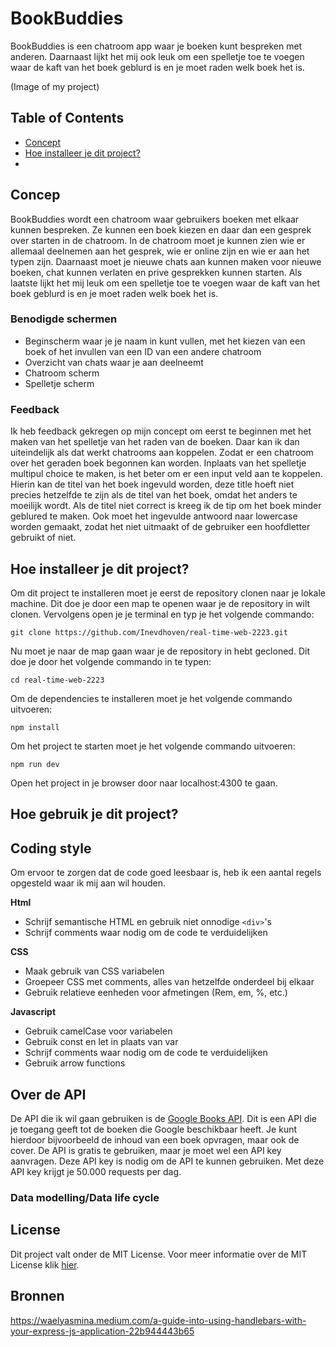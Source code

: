 # BookBuddies

BookBuddies is een chatroom app waar je boeken kunt bespreken met anderen. Daarnaast lijkt het mij ook leuk om een spelletje toe te voegen waar de kaft van het boek geblurd is en je moet raden welk boek het is.

(Image of my project)

## Table of Contents

- [Concept](#concept)
- [Hoe installeer je dit project?](#hoe-installeer-je-dit-project)
-

## Concep

BookBuddies wordt een chatroom waar gebruikers boeken met elkaar kunnen bespreken. Ze kunnen een boek kiezen en daar dan een gesprek over starten in de chatroom. In de chatroom moet je kunnen zien wie er allemaal deelnemen aan het gesprek, wie er online zijn en wie er aan het typen zijn. Daarnaast moet je nieuwe chats aan kunnen maken voor nieuwe boeken, chat kunnen verlaten en prive gesprekken kunnen starten. Als laatste lijkt het mij leuk om een spelletje toe te voegen waar de kaft van het boek geblurd is en je moet raden welk boek het is.

### Benodigde schermen

- Beginscherm waar je je naam in kunt vullen, met het kiezen van een boek of het invullen van een ID van een andere chatroom
- Overzicht van chats waar je aan deelneemt
- Chatroom scherm
- Spelletje scherm

### Feedback

Ik heb feedback gekregen op mijn concept om eerst te beginnen met het maken van het spelletje van het raden van de boeken. Daar kan ik dan uiteindelijk als dat werkt chatrooms aan koppelen. Zodat er een chatroom over het geraden boek begonnen kan worden. Inplaats van het spelletje multipul choice te maken, is het beter om er een input veld aan te koppelen. Hierin kan de titel van het boek ingevuld worden, deze title hoeft niet precies hetzelfde te zijn als de titel van het boek, omdat het anders te moeilijk wordt. Als de titel niet correct is kreeg ik de tip om het boek minder geblured te maken. Ook moet het ingevulde antwoord naar lowercase worden gemaakt, zodat het niet uitmaakt of de gebruiker een hoofdletter gebruikt of niet.

## Hoe installeer je dit project?

Om dit project te installeren moet je eerst de repository clonen naar je lokale machine. Dit doe je door een map te openen waar je de repository in wilt clonen. Vervolgens open je je terminal en typ je het volgende commando:

```
git clone https://github.com/Inevdhoven/real-time-web-2223.git
```

Nu moet je naar de map gaan waar je de repository in hebt gecloned. Dit doe je door het volgende commando in te typen:

```
cd real-time-web-2223
```

Om de dependencies te installeren moet je het volgende commando uitvoeren:

```
npm install
```

Om het project te starten moet je het volgende commando uitvoeren:

```
npm run dev
```

Open het project in je browser door naar localhost:4300 te gaan.

## Hoe gebruik je dit project?

## Coding style

Om ervoor te zorgen dat de code goed leesbaar is, heb ik een aantal regels opgesteld waar ik mij aan wil houden.

**Html**

- Schrijf semantische HTML en gebruik niet onnodige `<div>`'s
- Schrijf comments waar nodig om de code te verduidelijken

**CSS**

- Maak gebruik van CSS variabelen
- Groepeer CSS met comments, alles van hetzelfde onderdeel bij elkaar
- Gebruik relatieve eenheden voor afmetingen (Rem, em, %, etc.)

**Javascript**

- Gebruik camelCase voor variabelen
- Gebruik const en let in plaats van var
- Schrijf comments waar nodig om de code te verduidelijken
- Gebruik arrow functions

## Over de API

De API die ik wil gaan gebruiken is de [Google Books API](https://developers.google.com/books/docs/v1/using). Dit is een API die je toegang geeft tot de boeken die Google beschikbaar heeft. Je kunt hierdoor bijvoorbeeld de inhoud van een boek opvragen, maar ook de cover. De API is gratis te gebruiken, maar je moet wel een API key aanvragen. Deze API key is nodig om de API te kunnen gebruiken. Met deze API key krijgt je 50.000 requests per dag.

### Data modelling/Data life cycle

## License

Dit project valt onder de MIT License. Voor meer informatie over de MIT License klik [hier](LICENSE).

## Bronnen

https://waelyasmina.medium.com/a-guide-into-using-handlebars-with-your-express-js-application-22b944443b65

<!-- Here are some hints for your projects Readme.md! -->

<!-- Start out with a title and a description -->

<!-- Add a nice image here at the end of the week, showing off your shiny frontend 📸 -->

<!-- Add a link to your live demo in Github Pages 🌐-->

<!-- replace the code in the /docs folder with your own, so you can showcase your work with GitHub Pages 🌍 -->

<!-- Maybe a table of contents here? 📚 -->

<!-- ☝️ replace this description with a description of your own work -->

<!-- How about a section that describes how to install this project? 🤓 -->

<!-- ...but how does one use this project? What are its features 🤔 -->

<!-- What external data source is featured in your project and what are its properties 🌠 -->

<!-- This would be a good place for your data life cycle ♻️-->

<!-- Maybe a checklist of done stuff and stuff still on your wishlist? ✅ -->

<!-- We all stand on the shoulders of giants, please link all the sources you used in to create this project. -->

<!-- How about a license here? When in doubt use MIT. 📜  -->
